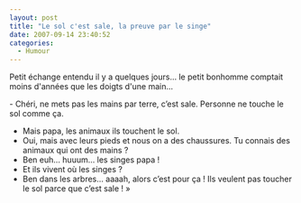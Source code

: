 ```yaml
---
layout: post
title: "Le sol c'est sale, la preuve par le singe"
date: 2007-09-14 23:40:52
categories:
  - Humour
---
```


Petit échange entendu il y a quelques jours&#8230; le petit bonhomme comptait moins d'années que les doigts d'une main&#8230;

<!-- more -->- Chéri, ne mets pas les mains par terre, c’est sale. Personne ne touche le sol comme ça.
- Mais papa, les animaux ils touchent le sol.
- Oui, mais avec leurs pieds et nous on a des chaussures. Tu connais des animaux qui ont des mains&nbsp;?
- Ben euh&#8230; huuum&#8230; les singes papa&nbsp;!
- Et ils vivent où les singes&nbsp;?
- Ben dans les arbres&#8230; aaaah, alors c’est pour ça&nbsp;! Ils veulent pas toucher le sol parce que c’est sale&nbsp;!&nbsp;»